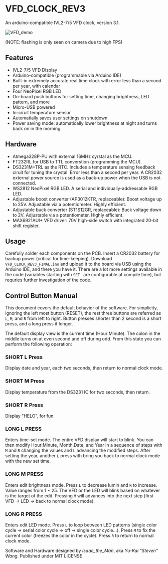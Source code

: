 # VFD_CLOCK_REV3
An arduino-compatible IVL2-7/5 VFD clock, version 3.1.

![VFD_demo](https://user-images.githubusercontent.com/29915393/130341756-2adb8b7f-e638-4dcc-941b-279ed5508ceb.gif)

(NOTE: flashing is only seen on camera due to high FPS)

## Features
- IVL2-7/5 VFD Display
- Arduino-compatible (programmable via Arduino IDE)
- Built-in extremely accurate real time clock with error less than a second per year, with calendar
- Four NeoPixel RGB LED
- On-board push buttons for setting time, changing brightness, LED pattern, and more
- Micro-USB powered
- In-ciruit temperature sensor
- Automatially saves user settings on shutdown
- Power saving mode: automatically lower brightness at night and turns back on in the morning.

## Hardware
- Atmega328P-PU with external 16MHz cyrstal as the MCU.
- FT232RL for USB to TTL converstion (programming the MCU).
- DS3231M+TRL as the RTC. Includes a temperature sensing feedback ciruit for tuning the crystal. Error less than a second per year. A CR2032 external power source is used as a back-up power when the USB is not connected.
- WS2812 NeoPixel RGB LED. A serial and individually-addressable RGB LED.
- Adjustable boost converter (AP3012KTR, replaceable): Boost voltage up to 25V. Adjustable via a potentiometer. Highly efficient.
- Adjustable buck converter (ST1S12GR, replaceable): Buck voltage down to 2V. Adjustable via a potentiometer. Highly efficient.
- MAX6921AUI+ VFD driver: 70V high-side switch with integrated 20-bit shift register.

## Usage
Carefully solder each components on the PCB. Insert a CR2032 battery for backup power (critical for time-keeping). Download `VFD_CLOCK_REV3_FINAL.ino` and upload it to the board via USB using the Arduino IDE, and there you have it. There are a lot more settings available in the code (variables starting with `SET_` are configurable at compile time), but requries further investigation of the code.

## Control Button Manual
This document covers the default behavior of the software. For simplicity, ignoring the left most button (RESET), the rest three buttons are referred as `L`, `M`, and `R` from left to right. Button presses shorter than 2 second is a short press, and a long press if longer.

The default display view is the current time (Hour:Minute). The colon in the middle turns on at even second and off during odd. From this state you can perform the following operation:

### SHORT L Press
Display date and year, each two seconds, then return to normal clock mode.

### SHORT M Press
Display temperature from the DS3231 IC for two seconds, then return.

### SHORT R Press
Display "HELO", for fun.

### LONG L PRESS
Enters time-set mode. The entire VFD display will start to blink. You can then modify Hour:Minute, Month.Date, and Year in a sequence of steps with `M` and `R` changing the values and `L` advancing the modified steps. After setting the year, another `L` press with bring you back to normal clock mode with the new set time.

### LONG M PRESS
Enters edit brightness mode. Press `L` to decrease lumin and `R` to increase. Value ranges from 1 ~ 25. The VFD or the LED will blink based on whatever is the target of the edit. Pressing `M` will advances into the next step (first VFD -> LED -> back to normal clock mode).

### LONG R PRESS
Enters edit LED mode. Press `L` to loop between LED patterns (single color cycle -> serial color cycle -> off -> single color cycle...). Press `M` to fix the current color (freezes the color in the cycle). Press `R` to return to normal clock mode.

Software and Hardware designed by *Isaac_the_Man*, aka *Yu-Kai "Steven" Wang*.
Published under MIT LICENSE
